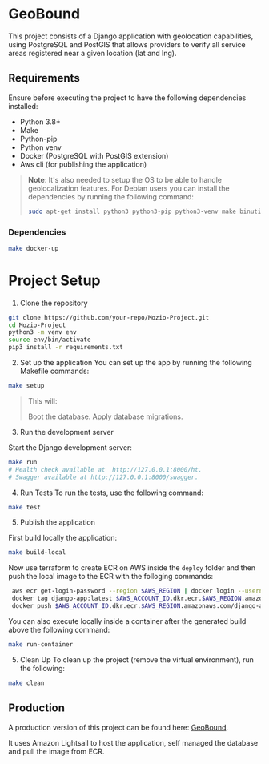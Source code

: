 # GeoBound

This project consists of a Django application with geolocation capabilities, using PostgreSQL and PostGIS that allows providers to verify all service areas registered near a given location (lat and lng).

## Requirements

Ensure before executing the project to have the following dependencies installed:

- Python 3.8+
- Make
- Python-pip
- Python venv
- Docker (PostgreSQL with PostGIS extension)
- Aws cli (for publishing the application)

> **Note**: It's also needed to setup the OS to be able to handle geolocalization features.
> For Debian users you can install the dependencies by running the following command:
>
> ```bash
> sudo apt-get install python3 python3-pip python3-venv make binutils libproj-dev gdal-bin libgdal-dev docker.io docker-compose-v2 -y
> ```

### Dependencies

```bash
make docker-up
```

# Project Setup

1. Clone the repository

```bash
git clone https://github.com/your-repo/Mozio-Project.git
cd Mozio-Project
python3 -m venv env
source env/bin/activate
pip3 install -r requirements.txt
```

2. Set up the application
You can set up the app by running the following Makefile commands:

```bash
make setup
```

> This will:
>
> Boot the database.
> Apply database migrations.

3. Run the development server

Start the Django development server:

```bash
make run
# Health check available at  http://127.0.0.1:8000/ht.
# Swagger available at http://127.0.0.1:8000/swagger.
```

4. Run Tests
To run the tests, use the following command:

```bash
make test
```

5. Publish the application

First build locally the application:

```bash
make build-local
```

Now use terraform to create ECR on AWS inside the `deploy` folder and then push the local image to the ECR with the folloging commands:

```bash
 aws ecr get-login-password --region $AWS_REGION | docker login --username AWS --password-stdin $AWS_ACCOUNT_ID.dkr.ecr.$AWS_REGION.amazonaws.com
 docker tag django-app:latest $AWS_ACCOUNT_ID.dkr.ecr.$AWS_REGION.amazonaws.com/django-app:latest
 docker push $AWS_ACCOUNT_ID.dkr.ecr.$AWS_REGION.amazonaws.com/django-app:latest
```

You can also execute locally inside a container after the generated build above the following command:

```bash
make run-container
```

5. Clean Up
To clean up the project (remove the virtual environment), run the following:

```bash
make clean
```

## Production

A production version of this project can be found here: [GeoBound](https://django-app.gbayc89z4tg4a.us-east-1.cs.amazonlightsail.com/swagger/).

It uses Amazon Lightsail to host the application, self managed the database and pull the image from ECR.
